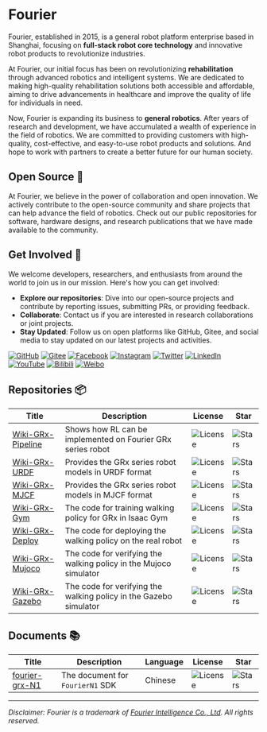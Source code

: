 # Fourier

Fourier, established in 2015, is a general robot platform enterprise based in Shanghai,
focusing on **full-stack robot core technology** and innovative robot products to revolutionize industries.

At Fourier, our initial focus has been on revolutionizing **rehabilitation** through advanced robotics and intelligent systems.
We are dedicated to making high-quality rehabilitation solutions both accessible and affordable,
aiming to drive advancements in healthcare and improve the quality of life for individuals in need.

Now, Fourier is expanding its business to **general robotics**.
After years of research and development, we have accumulated a wealth of experience in the field of robotics.
We are committed to providing customers with high-quality, cost-effective, and easy-to-use robot products and solutions.
And hope to work with partners to create a better future for our human society.

## Open Source 🌟

At Fourier, we believe in the power of collaboration and open innovation.
We actively contribute to the open-source community and share projects that can help advance the field of robotics.
Check out our public repositories for software, hardware designs, and research publications that we have made available to the community.

## Get Involved 👥

We welcome developers, researchers, and enthusiasts from around the world to join us in our mission. Here's how you can get involved:

- **Explore our repositories**: Dive into our open-source projects and contribute by reporting issues, submitting PRs, or providing feedback.
- **Collaborate**: Contact us if you are interested in research collaborations or joint projects.
- **Stay Updated**: Follow us on open platforms like GitHub, Gitee, and social media to stay updated on our latest projects and activities.

[//]: # (https://github.com/inttter/md-badges)

[![GitHub](https://img.shields.io/badge/GitHub-181717?logo=github&logoColor=fff)](https://github.com/FFTAI/)
[![Gitee](https://img.shields.io/badge/Gitee-C71D23?logo=gitee&logoColor=fff)](https://gitee.com/FourierIntelligence/)
[![Facebook](https://img.shields.io/badge/Facebook-1877F2?logo=facebook&logoColor=fff)](https://www.facebook.com/FourierIntelligence/)
[![Instagram](https://img.shields.io/badge/Instagram-E4405F?logo=instagram&logoColor=fff)](https://www.instagram.com/fourierintelligence/)
[![Twitter](https://img.shields.io/badge/Twitter-1DA1F2?logo=twitter&logoColor=fff)](https://x.com/fourierrobots)
[![LinkedIn](https://img.shields.io/badge/LinkedIn-0A66C2?logo=linkedin&logoColor=fff)](https://sg.linkedin.com/company/fourier-intelligence-co.-ltd.)
[![YouTube](https://img.shields.io/badge/YouTube-FF0000?logo=youtube&logoColor=fff)](https://www.youtube.com/channel/UCAa-HGV-4fLSYZdiuv5Pwcw/videos)
[![Bilibili](https://img.shields.io/badge/Bilibili-00A1D6?logo=bilibili&logoColor=fff)](https://space.bilibili.com/519804427)
[![Weibo](https://img.shields.io/badge/Weibo-E6162D?logo=sina-weibo&logoColor=fff)](https://weibo.com/u/5864359593)

## Repositories 📦

| Title                                                           | Description                                                       | License                                                                      | Star                                                                               |
|-----------------------------------------------------------------|-------------------------------------------------------------------|------------------------------------------------------------------------------|------------------------------------------------------------------------------------|
| [Wiki-GRx-Pipeline](https://github.com/FFTAI/Wiki-GRx-Pipeline) | Shows how RL can be implemented on Fourier GRx series robot       | <img src="https://img.shields.io/badge/license-MIT-red" alt="License">       | ![Stars](https://img.shields.io/github/stars/FFTAI/Wiki-GRx-Pipeline?style=social) |
| [Wiki-GRx-URDF](https://github.com/FFTAI/Wiki-GRx-URDF)         | Provides the GRx series robot models in URDF format               | <img src="https://img.shields.io/badge/license-Apache-yellow" alt="License"> | ![Stars](https://img.shields.io/github/stars/FFTAI/Wiki-GRx-URDF?style=social)     |
| [Wiki-GRx-MJCF](https://github.com/FFTAI/Wiki-GRx-MJCF)         | Provides the GRx series robot models in MJCF format               | <img src="https://img.shields.io/badge/license-Apache-yellow" alt="License"> | ![Stars](https://img.shields.io/github/stars/FFTAI/Wiki-GRx-MJCF?style=social)     |
| [Wiki-GRx-Gym](https://github.com/FFTAI/Wiki-GRx-Gym)           | The code for training walking policy for GRx in Isaac Gym         | <img src="https://img.shields.io/badge/license-LGPL-green" alt="License">    | ![Stars](https://img.shields.io/github/stars/FFTAI/Wiki-GRx-Gym?style=social)      |
| [Wiki-GRx-Deploy](https://github.com/FFTAI/Wiki-GRx-Deploy)     | The code for deploying the walking policy on the real robot       | <img src="https://img.shields.io/badge/license-LGPL-green" alt="License">    | ![Stars](https://img.shields.io/github/stars/FFTAI/Wiki-GRx-Deploy?style=social)   |
| [Wiki-GRx-Mujoco](https://github.com/FFTAI/Wiki-GRx-Mujoco)     | The code for verifying the walking policy in the Mujoco simulator | <img src="https://img.shields.io/badge/license-LGPL-green" alt="License">    | ![Stars](https://img.shields.io/github/stars/FFTAI/Wiki-GRx-Mujoco?style=social)   |
| [Wiki-GRx-Gazebo](https://github.com/FFTAI/Wiki-GRx-Gazebo)     | The code for verifying the walking policy in the Gazebo simulator | <img src="https://img.shields.io/badge/license-GPL-green" alt="License">     | ![Stars](https://img.shields.io/github/stars/FFTAI/Wiki-GRx-Gazebo?style=social)   |

## Documents 📚

| Title                                               | Description                      | Language | License                                                                | Star                                                                                               |
|-----------------------------------------------------|----------------------------------|----------|------------------------------------------------------------------------|----------------------------------------------------------------------------------------------------|
| [fourier-grx-N1](https://fourier-grx-n1.github.io/) | The document for `FourierN1` SDK | Chinese  | <img src="https://img.shields.io/badge/license-MIT-red" alt="License"> | ![Stars](https://img.shields.io/github/stars/fourier-grx-N1/fourier-grx-N1.github.io?style=social) |

---

*Disclaimer: Fourier is a trademark of [Fourier Intelligence Co., Ltd](https://www.fftai.com). All rights reserved.*
